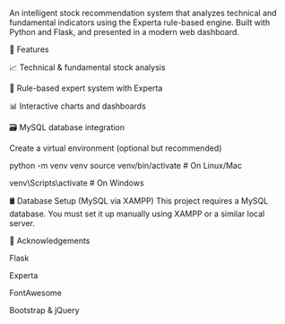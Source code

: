 An intelligent stock recommendation system that analyzes technical and fundamental indicators using the Experta rule-based engine. 
Built with Python and Flask, and presented in a modern web dashboard.

🚀 Features

📈 Technical & fundamental stock analysis

🧠 Rule-based expert system with Experta

📊 Interactive charts and dashboards

🗃 MySQL database integration



Create a virtual environment (optional but recommended)

python -m venv venv
source venv/bin/activate      # On Linux/Mac

venv\Scripts\activate         # On Windows


🛢 Database Setup (MySQL via XAMPP)
This project requires a MySQL database. You must set it up manually using XAMPP or a similar local server.


🙌 Acknowledgements

Flask

Experta

FontAwesome

Bootstrap & jQuery
